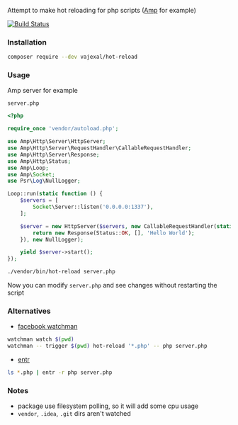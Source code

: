 Attempt to make hot reloading for php scripts ([Amp](https://amphp.org) for example)

[![Build Status](https://github.com/vajexal/hot-reload/workflows/Build/badge.svg)](https://github.com/vajexal/hot-reload/actions)

### Installation

```bash
composer require --dev vajexal/hot-reload
```

### Usage

Amp server for example

`server.php`
```php
<?php

require_once 'vendor/autoload.php';

use Amp\Http\Server\HttpServer;
use Amp\Http\Server\RequestHandler\CallableRequestHandler;
use Amp\Http\Server\Response;
use Amp\Http\Status;
use Amp\Loop;
use Amp\Socket;
use Psr\Log\NullLogger;

Loop::run(static function () {
    $servers = [
        Socket\Server::listen('0.0.0.0:1337'),
    ];

    $server = new HttpServer($servers, new CallableRequestHandler(static function () {
        return new Response(Status::OK, [], 'Hello World');
    }), new NullLogger);

    yield $server->start();
});
```

```bash
./vendor/bin/hot-reload server.php
```

Now you can modify `server.php` and see changes without restarting the script

### Alternatives

- [facebook watchman](https://facebook.github.io/watchman/)
```bash
watchman watch $(pwd)
watchman -- trigger $(pwd) hot-reload '*.php' -- php server.php
```

- [entr](https://eradman.com/entrproject/)
```bash
ls *.php | entr -r php server.php
```

### Notes

- package use filesystem polling, so it will add some cpu usage
- `vendor`, `.idea`, `.git` dirs aren't watched
